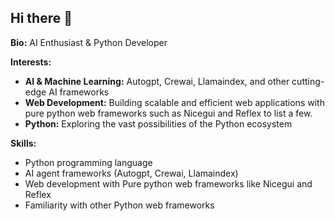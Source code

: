 ## Hi there 👋

**Bio:** AI Enthusiast & Python Developer

**Interests:**

* **AI & Machine Learning:** Autogpt, Crewai, Llamaindex, and other cutting-edge AI frameworks
* **Web Development:** Building scalable and efficient web applications with pure python web frameworks such as Nicegui and Reflex to list a few.
* **Python:** Exploring the vast possibilities of the Python ecosystem

**Skills:**

* Python programming language
* AI agent frameworks (Autogpt, Crewai, Llamaindex)
* Web development with Pure python web frameworks like Nicegui and Reflex
* Familiarity with other Python web frameworks
